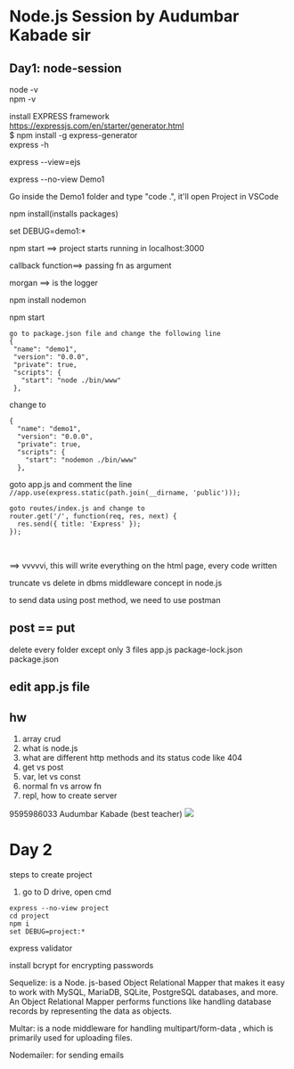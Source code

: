 # Node.js Session by Audumbar Kabade sir

## Day1: node-session

node -v <br>
npm -v <br>

install EXPRESS framework <br>
https://expressjs.com/en/starter/generator.html <br>
$ npm install -g express-generator <br>
express -h <br>

express --view=ejs 

express --no-view Demo1

Go inside the Demo1 folder and type "code .", it'll open Project in VSCode

npm install(installs packages)

set DEBUG=demo1:*

npm start
==> project starts running in localhost:3000

callback function==> passing fn as argument 

morgan ==> is the logger
 
 npm install nodemon
 
 npm start

 ```
 go to package.json file and change the following line
{
  "name": "demo1",
  "version": "0.0.0",
  "private": true,
  "scripts": {
    "start": "node ./bin/www"
  },
```
change to 
```
{
  "name": "demo1",
  "version": "0.0.0",
  "private": true,
  "scripts": {
    "start": "nodemon ./bin/www"
  },
```
goto app.js and comment the line
```//app.use(express.static(path.join(__dirname, 'public')));```

```
goto routes/index.js and change to
router.get('/', function(req, res, next) {
  res.send({ title: 'Express' });
});
```
<br>

==> vvvvvi, this will write everything on the html page, every code written

truncate vs delete in dbms
middleware concept in node.js

to send data using post method, we need to use postman

post == put
---

delete every folder except only 3 files
app.js
package-lock.json
package.json

edit app.js file
----------------------------------
hw
----------------------------------
1. array crud 
2. what is node.js
3. what are different http methods and its status code like 404
4. get vs post
5. var, let vs const
6. normal fn vs arrow fn
7. repl, how to create server

9595986033
Audumbar Kabade (best teacher)
<img src="dynamic_hr.gif">

# Day 2

steps to create project
1. go to D drive, open cmd

```
express --no-view project
cd project
npm i
set DEBUG=project:*
```

express validator

install bcrypt for encrypting passwords

Sequelize: is a Node. js-based Object Relational Mapper that makes it easy to work with MySQL, MariaDB, SQLite, PostgreSQL databases, and more. An Object Relational Mapper performs functions like handling database records by representing the data as objects.

Multar: is a node middleware for handling multipart/form-data , which is primarily used for uploading files.

Nodemailer: for sending emails
